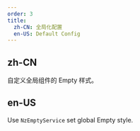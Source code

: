 ```yaml
---
order: 3
title:
  zh-CN: 全局化配置
  en-US: Default Config
---
```


## zh-CN

自定义全局组件的 Empty 样式。

## en-US

Use `NzEmptyService` set global Empty style.
